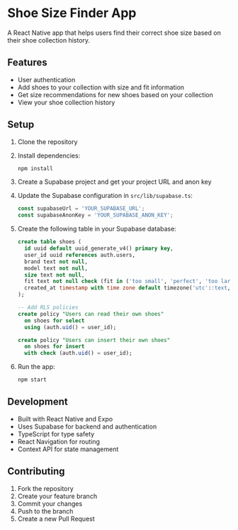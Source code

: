 # Shoe Size Finder App

A React Native app that helps users find their correct shoe size based on their shoe collection history.

## Features

- User authentication
- Add shoes to your collection with size and fit information
- Get size recommendations for new shoes based on your collection
- View your shoe collection history

## Setup

1. Clone the repository
2. Install dependencies:
   ```bash
   npm install
   ```

3. Create a Supabase project and get your project URL and anon key

4. Update the Supabase configuration in `src/lib/supabase.ts`:
   ```typescript
   const supabaseUrl = 'YOUR_SUPABASE_URL';
   const supabaseAnonKey = 'YOUR_SUPABASE_ANON_KEY';
   ```

5. Create the following table in your Supabase database:
   ```sql
   create table shoes (
     id uuid default uuid_generate_v4() primary key,
     user_id uuid references auth.users,
     brand text not null,
     model text not null,
     size text not null,
     fit text not null check (fit in ('too small', 'perfect', 'too large')),
     created_at timestamp with time zone default timezone('utc'::text, now())
   );

   -- Add RLS policies
   create policy "Users can read their own shoes"
     on shoes for select
     using (auth.uid() = user_id);

   create policy "Users can insert their own shoes"
     on shoes for insert
     with check (auth.uid() = user_id);
   ```

6. Run the app:
   ```bash
   npm start
   ```

## Development

- Built with React Native and Expo
- Uses Supabase for backend and authentication
- TypeScript for type safety
- React Navigation for routing
- Context API for state management

## Contributing

1. Fork the repository
2. Create your feature branch
3. Commit your changes
4. Push to the branch
5. Create a new Pull Request 